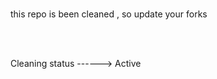 <html>
<body>
<br>
<p>this repo is been cleaned ,   
so update your forks </p>
</br>
<br>

Cleaning status     ------>  Active

</br>
</body>
</html>
